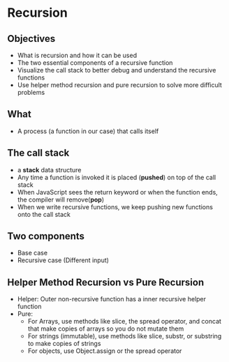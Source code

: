 # Recursion
## Objectives
- What is recursion and how it can be used
- The two essential components of a recursive function
- Visualize the call stack to better debug and understand the recursive functions
- Use helper method recursion and pure recursion to solve more difficult problems

## What
- A process (a function in our case) that calls itself

## The call stack
- a __stack__ data structure
- Any time a function is invoked it is placed (__pushed__) on top of the call stack
- When JavaScript sees the return keyword or when the function ends, the compiler will remove(__pop__)
- When we write recursive functions, we keep pushing new functions onto the call stack

## Two components
- Base case
- Recursive case (Different input)

## Helper Method Recursion vs Pure Recursion
- Helper: Outer non-recursive function has a inner recursive helper function
- Pure:
  - For Arrays, use methods like slice, the spread operator, and concat that make copies of arrays so you do not mutate them
  - For strings (immutable), use methods like slice, substr, or substring to make copies of strings
  - For objects, use Object.assign or the spread operator
